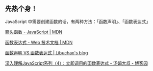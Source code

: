## 先热个身！
JavaScript 中需要创建函数的话，有两种方法：「函数声明」、「函数表达式」


[箭头函数 - JavaScript | MDN](https://developer.mozilla.org/zh-CN/docs/Web/JavaScript/Reference/Functions/Arrow_functions)

[函数表达式 - Web 技术文档 | MDN](https://developer.mozilla.org/zh-CN/docs/web/JavaScript/Reference/Operators/function)

[函数声明 VS 函数表达式 | Libuchao's blog](https://libuchao.com/2012/06/25/function-declaration-vs-function-expression)

[深入理解JavaScript系列（4）：立即调用的函数表达式 - 汤姆大叔 - 博客园](http://www.cnblogs.com/TomXu/archive/2011/12/31/2289423.html)

